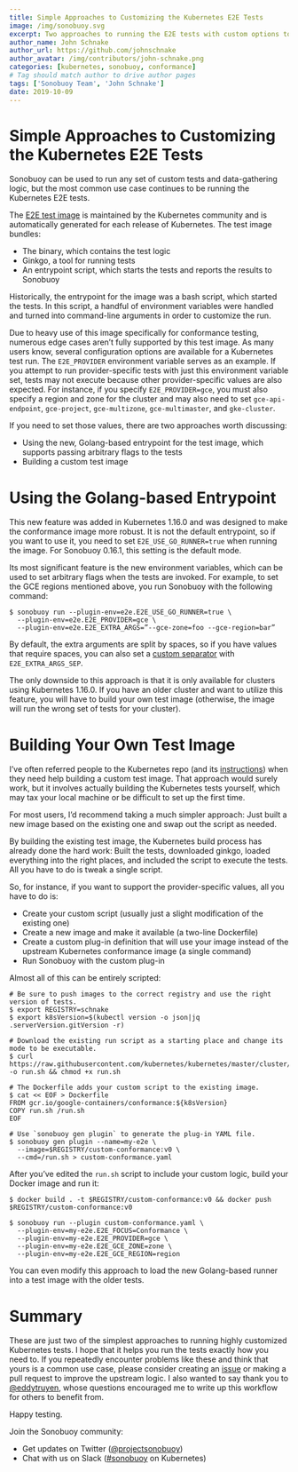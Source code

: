 ```yaml
---
title: Simple Approaches to Customizing the Kubernetes E2E Tests
image: /img/sonobuoy.svg
excerpt: Two approaches to running the E2E tests with custom options to support your workflow.
author_name: John Schnake
author_url: https://github.com/johnschnake
author_avatar: /img/contributors/john-schnake.png
categories: [kubernetes, sonobuoy, conformance]
# Tag should match author to drive author pages
tags: ['Sonobuoy Team', 'John Schnake']
date: 2019-10-09
---
```


# Simple Approaches to Customizing the Kubernetes E2E Tests

Sonobuoy can be used to run any set of custom tests and data-gathering logic, but the most common use case continues to be running the Kubernetes E2E tests.

The [E2E test image](https://github.com/kubernetes/kubernetes/tree/master/cluster/images/conformance) is maintained by the Kubernetes community and is automatically generated for each release of Kubernetes. The test image bundles:

- The binary, which contains the test logic
- Ginkgo, a tool for running tests
- An entrypoint script, which starts the tests and reports the results to Sonobuoy

Historically, the entrypoint for the image was a bash script, which started the tests. In this script, a handful of environment variables were handled and turned into command-line arguments in order to customize the run.

Due to heavy use of this image specifically for conformance testing, numerous edge cases aren’t fully supported by this test image. As many users know, several configuration options are available for a Kubernetes test run. The `E2E_PROVIDER` environment variable serves as an example. If you attempt to run provider-specific tests with just this environment variable set, tests may not execute because other provider-specific values are also expected. For instance,  if you specify `E2E_PROVIDER=gce`, you must also specify a region and zone for the cluster and may also need to set `gce-api-endpoint`, `gce-project`, `gce-multizone`, `gce-multimaster`, and `gke-cluster`.

If you need to set those values, there are two approaches worth discussing:

- Using the new, Golang-based entrypoint for the test image, which supports passing arbitrary flags to the tests
- Building a custom test image

# Using the Golang-based Entrypoint

This new feature was added in Kubernetes 1.16.0 and was designed to make the conformance image more robust. It is not the default entrypoint, so if you want to use it, you need to set `E2E_USE_GO_RUNNER=true` when running the image. For Sonobuoy 0.16.1, this setting is the default mode.

Its most significant feature is the new environment variables, which can be used to set arbitrary flags when  the tests are invoked. For example, to set the GCE regions mentioned above, you run Sonobuoy with the following command:

```
$ sonobuoy run --plugin-env=e2e.E2E_USE_GO_RUNNER=true \
  --plugin-env=e2e.E2E_PROVIDER=gce \
  --plugin-env=e2e.E2E_EXTRA_ARGS=”--gce-zone=foo --gce-region=bar”
```

By default, the extra arguments are split by spaces, so if you have values that require spaces, you can also set a [custom separator](https://github.com/kubernetes/kubernetes/blob/master/cluster/images/conformance/go-runner/cmd_test.go#L101-L110) with `E2E_EXTRA_ARGS_SEP`.

The only downside to this approach is that it is only available for clusters using Kubernetes 1.16.0. If you have an older cluster and want to utilize this feature, you will have to build your own test image (otherwise, the image will run the wrong set of tests for your cluster).

# Building Your Own Test Image

I’ve often referred people to the Kubernetes repo (and its [instructions](https://github.com/kubernetes/kubernetes/tree/master/cluster/images/conformance#how-to-release-by-hand)) when they need help building a custom test image.  That approach would surely work, but it involves actually building the Kubernetes tests yourself, which may tax your local machine or be difficult to set up the first time.

For most users, I’d recommend taking a much simpler approach: Just built a new image based on the existing one and swap out the script as needed.

By building the existing test image, the Kubernetes build process has already done the hard work: Built the tests, downloaded ginkgo, loaded everything into the right places, and included the script to execute the tests. All you have to do is tweak a single script.

So, for instance, if you want to support the provider-specific values, all you have to do is:

- Create your custom script (usually just a slight modification of the existing one)
- Create a new image and make it available (a two-line Dockerfile)
- Create a custom plug-in definition that will use your image instead of the upstream Kubernetes conformance image (a single command)
- Run Sonobuoy with the custom plug-in

Almost all of this can be entirely scripted:

```
# Be sure to push images to the correct registry and use the right version of tests.
$ export REGISTRY=schnake
$ export k8sVersion=$(kubectl version -o json|jq .serverVersion.gitVersion -r) 

# Download the existing run script as a starting place and change its mode to be executable.
$ curl https://raw.githubusercontent.com/kubernetes/kubernetes/master/cluster/images/conformance/run_e2e.sh -o run.sh && chmod +x run.sh

# The Dockerfile adds your custom script to the existing image.
$ cat << EOF > Dockerfile
FROM gcr.io/google-containers/conformance:${k8sVersion}
COPY run.sh /run.sh
EOF

# Use `sonobuoy gen plugin` to generate the plug-in YAML file.
$ sonobuoy gen plugin --name=my-e2e \
  --image=$REGISTRY/custom-conformance:v0 \
  --cmd=/run.sh > custom-conformance.yaml
```

After you’ve edited the `run.sh` script to include your custom logic, build your Docker image and run it:

```
$ docker build . -t $REGISTRY/custom-conformance:v0 && docker push $REGISTRY/custom-conformance:v0

$ sonobuoy run --plugin custom-conformance.yaml \
  --plugin-env=my-e2e.E2E_FOCUS=Conformance \
  --plugin-env=my-e2e.E2E_PROVIDER=gce \
  --plugin-env=my-e2e.E2E_GCE_ZONE=zone \
  --plugin-env=my-e2e.E2E_GCE_REGION=region
```

You can even modify this approach to load the new Golang-based runner into a test image with the older tests.

# Summary

These are just two of the simplest approaches to running highly customized Kubernetes tests. I hope that it helps you run the tests exactly how you need to. If you repeatedly encounter problems like these and think that yours is a common use case, please consider creating an [issue](https://github.com/kubernetes/kubernetes/issues/new/choose) or making a pull request to improve the upstream logic. I also wanted to say thank you to [@eddytruyen](https://github.com/eddytruyen), whose questions encouraged me to write up this workflow for others to benefit from.

Happy testing.

Join the Sonobuoy community:

- Get updates on Twitter ([@projectsonobuoy](https://twitter.com/projectsonobuoy))
- Chat with us on Slack ([#sonobuoy](https://kubernetes.slack.com/messages/sonobuoy) on Kubernetes)
